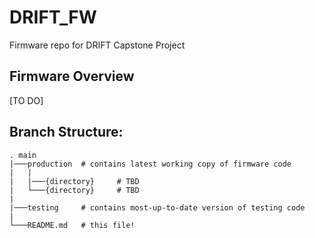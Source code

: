 # DRIFT_FW
Firmware repo for DRIFT Capstone Project

## Firmware Overview
[TO DO]

## Branch Structure:
```
. main
|───production  # contains latest working copy of firmware code
|   |
|   |───{directory}     # TBD
|   └───{directory}     # TBD
|
|───testing     # contains most-up-to-date version of testing code
|
└───README.md   # this file!
```
